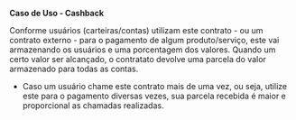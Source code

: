 **Caso de Uso - Cashback**

Conforme usuários (carteiras/contas) utilizam este contrato - ou um contrato externo - para o pagamento de algum produto/serviço, este vai armazenando os usuários e uma porcentagem dos valores.
Quando um certo valor ser alcançado, o contratato devolve uma parcela do valor armazenado para todas as contas.

* Caso um usuário chame este contrato mais de uma vez, ou seja, utilize este para o pagamento diversas vezes, sua parcela recebida é maior e proporcional as chamadas realizadas.
  
